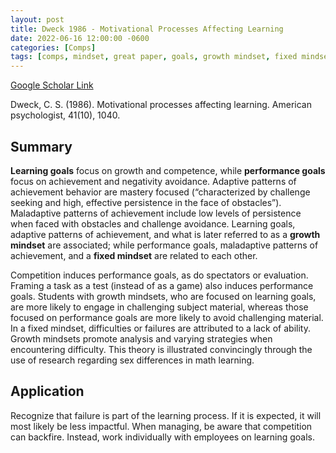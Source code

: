 ```yaml
---
layout: post
title: Dweck 1986 - Motivational Processes Affecting Learning
date: 2022-06-16 12:00:00 -0600
categories: [Comps]
tags: [comps, mindset, great paper, goals, growth mindset, fixed mindset, framing, challenge avoidance, achievement]
---
```

[Google Scholar Link](https://scholar.google.com/scholar?hl=en&as_sdt=0%2C45&q=Motivational+processes+affecting+learning&btnG=)

Dweck, C. S. (1986). Motivational processes affecting learning. American psychologist, 41(10), 1040.

## Summary
**Learning goals** focus on growth and competence, while **performance goals** focus on achievement and negativity avoidance.  Adaptive patterns of achievement behavior are mastery focused (“characterized by challenge seeking and high, effective persistence in the face of obstacles”).  Maladaptive patterns of achievement include low levels of persistence when faced with obstacles and challenge avoidance.  Learning goals, adaptive patterns of achievement, and what is later referred to as a **growth mindset** are associated; while performance goals, maladaptive patterns of achievement, and a **fixed mindset** are related to each other.

Competition induces performance goals, as do spectators or evaluation.  Framing a task as a test (instead of as a game) also induces performance goals.  Students with growth mindsets, who are focused on learning goals, are more likely to engage in challenging subject material, whereas those focused on performance goals are more likely to avoid challenging material.  In a fixed mindset, difficulties or failures are attributed to a lack of ability.  Growth mindsets promote analysis and varying strategies when encountering difficulty.  This theory is illustrated convincingly through the use of research regarding sex differences in math learning.

## Application
Recognize that failure is part of the learning process.  If it is expected, it will most likely be less impactful.  When managing, be aware that competition can backfire.  Instead, work individually with employees on learning goals.